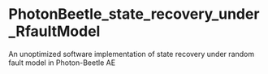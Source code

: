 # PhotonBeetle_state_recovery_under_RfaultModel
An unoptimized software implementation of state recovery under random fault model in Photon-Beetle AE  
